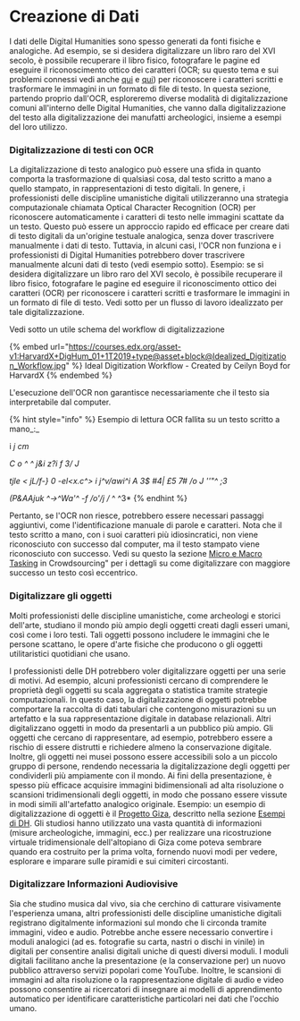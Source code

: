 # Creazione di Dati

I dati delle Digital Humanities sono spesso generati da fonti fisiche e analogiche. Ad esempio, se si desidera digitalizzare un libro raro del XVI secolo, è possibile recuperare il libro fisico, fotografare le pagine ed eseguire il riconoscimento ottico dei caratteri (OCR; su questo tema e sui problemi connessi vedi anche [qui](../data-cleaning/problems-with-data/) e [qui](../issues/google-ngram.md)) per riconoscere i caratteri scritti e trasformare le immagini in un formato di file di testo. In questa sezione, partendo proprio dall'OCR, esploreremo diverse modalità di digitalizzazione comuni all'interno delle Digital Humanities, che vanno dalla digitalizzazione del testo alla digitalizzazione dei manufatti archeologici, insieme a esempi del loro utilizzo.

### Digitalizzazione di testi con OCR

La digitalizzazione di testo analogico può essere una sfida in quanto comporta la trasformazione di qualsiasi cosa, dal testo scritto a mano a quello stampato, in rappresentazioni di testo digitali. In genere, i professionisti delle discipline umanistiche digitali utilizzeranno una strategia computazionale chiamata Optical Character Recognition (OCR) per riconoscere automaticamente i caratteri di testo nelle immagini scattate da un testo. Questo può essere un approccio rapido ed efficace per creare dati di testo digitali da un'origine testuale analogica, senza dover trascrivere manualmente i dati di testo. Tuttavia, in alcuni casi, l'OCR non funziona e i professionisti di Digital Humanities potrebbero dover trascrivere manualmente alcuni dati di testo (vedi esempio sotto). Esempio: se si desidera digitalizzare un libro raro del XVI secolo, è possibile recuperare il libro fisico, fotografare le pagine ed eseguire il riconoscimento ottico dei caratteri (OCR) per riconoscere i caratteri scritti e trasformare le immagini in un formato di file di testo. Vedi sotto per un flusso di lavoro idealizzato per tale digitalizzazione.

Vedi sotto un utile schema del workflow di digitalizzazione&#x20;

{% embed url="https://courses.edx.org/asset-v1:HarvardX+DigHum_01+1T2019+type@asset+block@Idealized_Digitization_Workflow.jpg" %}
Ideal Digitization Workflow - Created by Ceilyn Boyd for HarvardX
{% endembed %}

L'esecuzione dell'OCR non garantisce necessariamente che il testo sia interpretabile dal computer.

{% hint style="info" %}
Esempio di lettura OCR fallita su un testo scritto a mano_:_

i _j cm_

_C o ^ ^ j\&i z?i f 3/ J_&#x20;

_tjle < jL/f-} 0 -el\<x.c^> i j^v/awi^i A 3$ #4| £5 7# /o J ''"^ ;3_

&#x20;_(P\&AAjuk ^->^Wa'^ -f /o'/j_ _/_ ^ ^3\*
{% endhint %}

Pertanto, se l'OCR non riesce, potrebbero essere necessari passaggi aggiuntivi, come l'identificazione manuale di parole e caratteri. Nota che il testo scritto a mano, con i suoi caratteri più idiosincratici, non viene riconosciuto con successo dal computer, ma il testo stampato viene riconosciuto con successo. Vedi su questo la sezione [Micro e Macro Tasking](../crowdsourcing/crowdsourcing.md) in Crowdsourcing" per i dettagli su come digitalizzare con maggiore successo un testo così eccentrico.

### Digitalizzare gli oggetti

Molti professionisti delle discipline umanistiche, come archeologi e storici dell'arte, studiano il mondo più ampio degli oggetti creati dagli esseri umani, così come i loro testi. Tali oggetti possono includere le immagini che le persone scattano, le opere d'arte fisiche che producono o gli oggetti utilitaristici quotidiani che usano.

I professionisti delle DH potrebbero voler digitalizzare oggetti per una serie di motivi. Ad esempio, alcuni professionisti cercano di comprendere le proprietà degli oggetti su scala aggregata o statistica tramite strategie computazionali. In questo caso, la digitalizzazione di oggetti potrebbe comportare la raccolta di dati tabulari che contengono misurazioni su un artefatto e la sua rappresentazione digitale in database relazionali. Altri digitalizzano oggetti in modo da presentarli a un pubblico più ampio. Gli oggetti che cercano di rappresentare, ad esempio, potrebbero essere a rischio di essere distrutti e richiedere almeno la conservazione digitale. Inoltre, gli oggetti nei musei possono essere accessibili solo a un piccolo gruppo di persone, rendendo necessaria la digitalizzazione degli oggetti per condividerli più ampiamente con il mondo. Ai fini della presentazione, è spesso più efficace acquisire immagini bidimensionali ad alta risoluzione o scansioni tridimensionali degli oggetti, in modo che possano essere vissute in modi simili all'artefatto analogico originale. Esempio: un esempio di digitalizzazione di oggetti è il [Progetto Giza](http://giza.fas.harvard.edu), descritto nella sezione [Esempi di DH](../esempi-di-dh/). Gli studiosi hanno utilizzato una vasta quantità di informazioni (misure archeologiche, immagini, ecc.) per realizzare una ricostruzione virtuale tridimensionale dell'altopiano di Giza come poteva sembrare quando era costruito per la prima volta, fornendo nuovi modi per vedere, esplorare e imparare sulle piramidi e sui cimiteri circostanti.

### Digitalizzare Informazioni Audiovisive&#x20;

Sia che studino musica dal vivo, sia che cerchino di catturare visivamente l'esperienza umana, altri professionisti delle discipline umanistiche digitali registrano digitalmente informazioni sul mondo che li circonda tramite immagini, video e audio. Potrebbe anche essere necessario convertire i moduli analogici (ad es. fotografie su carta, nastri o dischi in vinile) in digitali per consentire analisi digitali uniche di questi diversi moduli. I moduli digitali facilitano anche la presentazione (e la conservazione per) un nuovo pubblico attraverso servizi popolari come YouTube. Inoltre, le scansioni di immagini ad alta risoluzione o la rappresentazione digitale di audio e video possono consentire ai ricercatori di insegnare ai modelli di apprendimento automatico per identificare caratteristiche particolari nei dati che l'occhio umano.

